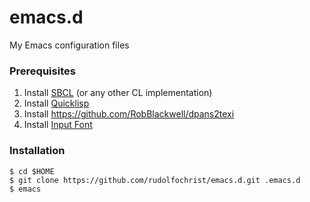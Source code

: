 # emacs.d

My Emacs configuration files

### Prerequisites

1. Install [SBCL](http://www.sbcl.org/) (or any other CL implementation)
2. Install [Quicklisp](http://www.quicklisp.org/)
3. Install <https://github.com/RobBlackwell/dpans2texi>
4. Install [Input Font](http://input.fontbureau.com/)

### Installation

    $ cd $HOME
    $ git clone https://github.com/rudolfochrist/emacs.d.git .emacs.d
    $ emacs
